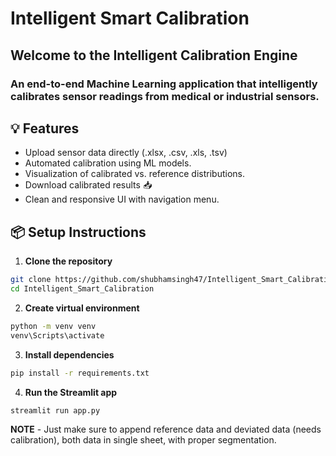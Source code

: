# Intelligent Smart Calibration

## Welcome to the **Intelligent Calibration Engine** 
### An end-to-end Machine Learning application that intelligently calibrates sensor readings from medical or industrial sensors.

## 💡 Features
- Upload sensor data directly (.xlsx, .csv, .xls, .tsv)
- Automated calibration using ML models.
- Visualization of calibrated vs. reference distributions.
- Download calibrated results 📥 
- Clean and responsive UI with navigation menu.

## 📦 Setup Instructions

1. **Clone the repository**

```bash
git clone https://github.com/shubhamsingh47/Intelligent_Smart_Calibration.git
cd Intelligent_Smart_Calibration 
```

2. **Create virtual environment**
```bash
python -m venv venv
venv\Scripts\activate
```

3. **Install dependencies**
```bash
pip install -r requirements.txt
```

4. **Run the Streamlit app**
```bash
streamlit run app.py
```

**NOTE** - Just make sure to append reference data and deviated data (needs calibration), both data in single sheet, with proper segmentation.
